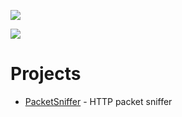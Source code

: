![](https://github-readme-stats.vercel.app/api?username=v01dxx&show_icons=true&theme=merko)

![](https://github-readme-stats.vercel.app/api/top-langs/?username=v01dxx&langs_count=8&theme=merko)

# Projects

- [PacketSniffer](https://github.com/v01dxx/PacketSniffer) - HTTP packet sniffer

